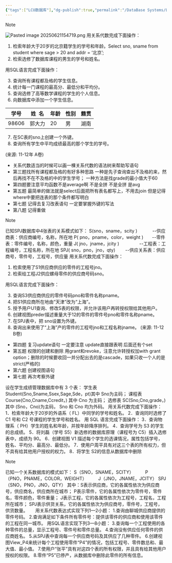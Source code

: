 ```yaml
---
{"tags":["LCU数据库"],"dg-publish":true,"permalink":"/DataBase Systems/LCU Database System/专题一：关系代数与SQL语句/","dgPassFrontmatter":true,"noteIcon":"","created":"2025-08-15T09:39:19.184+08:00","updated":"2025-06-26T20:00:00.869+08:00"}
---
```



> [!note]
> ![Pasted image 20250621154719.png](/img/user/accessory/Pasted%20image%2020250621154719.png)
>用关系代数完成下面操作：
> 1. 检索年龄大于20岁的北京籍学生的学号和年龄。Select sno, sname from student where sage > 20 and addr = ‘北京’;
> 2. 检索选修了数据库课程的男生的学号和姓名。
>
>用SQL语言完成下面操作：
>
> 3.  查询所有课程都及格的学生信息。
>4. 统计每一门课程的最高分、最低分和平均分。
>5. 查询选修了高等数学课程的学生的个人信息。
>6. 向数据库中添加一个学生信息。
> 
> | **学号** | **姓  名** | **年龄** | **性别** | **籍贯** |
> | ------ | -------- | ------ | ------ | ------ |
> | 98606  | 郭大力      | 20     | 男      | 湖南     |
> 
> 7. 在SC表的sno上创建一个外键。
> 8. 查询所有学生中平均成绩最高的那个学生的学号。
>
>(来源: 11-12年 A卷)


- 关系代数适当的时候可以画一棵关系代数的语法树来帮助写语句
- 第三题找所有课程都及格的有好多种思路 一种是先子查询查出不及格的来，然后再找不在不及格的中的学生学号； 一种方法是找grade的最小值大于60
- 第四题要注意平均函数不是average啊 不是全拼 不是全拼 是avg
- 第五题 最简单的做法就是select后面把所有表名都写上，不用去join 但是记得where中要把连表的那个条件都写明白
- 第七题 记得去复习改表语句 一定要掌握外键的写法
- 第八题 记得重做


> [!note]
> 已知SPJ数据库中4张表的关系模式如下：
> S(sno，sname，scity )            --供应商表：供应商编号，名称，所在地
> P( pno，pname，color，weight )       --零件表：零件编号，名称，颜色，重量
> J( jno，jname，jcity )                --工程表：工程编号，工程名称，所在地
> SPJ( sno，pno，jno，qty)        --供应关系表：供应商号，零件号，工程号，供应量
> 用关系代数完成下面操作：
> 1. 检索使用了S1供应商供应的零件的工程号jno。
> 2. 检索给工程J2供应螺母零件的供应商号码sno。
> 
> 用SQL语言完成下面操作：
> 
> 3. 查询S3供应商供应的零件号码pno和零件名称pname。
> 4. 把S1供应商所在地由“天津”改为“上海”。
> 5. 授予用户U1查询、修改S表的权限，并允许该用户再转授权限给其他用户。
> 6. 创建视图preder描述重量大于12的零件的零件号pno和零件名称pname。
> 7. 在SPJ表中，把 sno设置为外键。
> 8. 查询出来使用了“上海”产的零件的工程号jno和工程名称jname。
> (来源: 11-12 B卷)

- 第四题 复习update语句 一定要注意 update直接跟表明 后面还有个set
- 第五题 权限的创建和删除 用grant和revoke，注意允许转授权加with grant option；删除的时候要收回一并分配出去的是cascade，如果只收一个人的是strict(严格的)
- 第六题 创建视图语句
- 第七题 再次考察外键

设在学生成绩管理数据库中有 3 个表：
学生表 Student(Sno,Sname,Ssex,Sage,Sde，pt)其中 Sno为主码； 
课程表 Course(Cno,Cname,Ccredit，) 其中 Cno 为主码； 
选修表 SC(Sno,Cno,grade，) 其中 (Sno，Cno)为主码， Sno 和 Cno 均为外码。 
用关系代数完成下面操作： 
1．检索年龄大于20岁的外语系（ FL）中同学的学号和姓名。 
2．查询同时选修了 C1 号和 C2 号课程的学生学号和姓名。 
用 SQL 语言完成下面操作： 
3．查询物理系（ PH）学生的姓名和年龄，并按年龄降序排列。 
4．查询学号为 S3 的学生的总成绩。 
5．将刘磊（学号 S5）新选修的数据库原理（课程号为 C5）插入选修表中，成绩为 90。 6．创建视图 V1 描述每个学生的选课情况，属性包括学号，姓名、平均分、最高分、最低分。 
7．使用户周平具有对这三个表的所有权力，但不具有给其他用户授权的权力。 
8．将学生 S2的信息从数据库中删除

> [!note]
> 已知一个关系数据库的模式如下：
> S（SNO，SNAME，SCITY） 　　
> P（PNO，PNAME，COLOR，WEIGHT） 　　
> J（JNO，JNAME，JCITY）
> SPJ（SNO，PNO，JNO，QTY）
> 其中：S表示供应商，它的各属性依次为供应商号，供应商名，供应商所在城市；
> P表示零件，它的各属性依次为零件号，零件名，零件颜色，零件重量；
> J表示工程，它的各属性依次为工程号，工程名，工程所在城市；
> SPJ表示供货关系，它的各属性依次为供应商号，零件号，工程号，供货数量。     
> 用关系代数表达式实现下列1—2小题：
> 1.查询由聊城供应商提供的零件号码。
> 2.查询满足如下条件所有零件号：提供该零件的供应商和使用该零件的工程在同一城市。
> 用SQL语言实现下列3—8小题：
> 3.查询每一个工程使用的各种零件的总量，显示工程号、零件号和零件总量。
> 4.查询没有供应任何零件的供应商姓名。
> 5.从SPJ表中查询每一个供应商号码及其供应了几种零件。
> 6.创建视图View_P4来统计每个工程使用零件“P4”的情况，包括工程号、零件数总和、最大值、最小值。
> 7.使用户“张平”具有对这四个表的所有权限，并且具有给其他用户授权的权限。
> 8.零件“P5”已停产，从数据库中删除此零件的所有信息。

